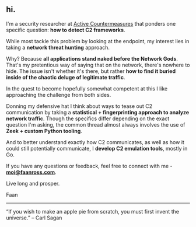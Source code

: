 ## hi.

I'm a security researcher at [Active Countermeasures](https://www.activecountermeasures.com) that ponders one specific question: **how to detect C2 frameworks**.

While most tackle this problem by looking at the endpoint, my interest lies in taking a **network threat hunting** approach.

Why? Because **all applications stand naked before the Network Gods**. That's my pretentious way of saying that on the network, there's nowhere to hide. The issue isn't whether it's there, but rather **how to find it buried inside of the chaotic deluge of legitimate traffic**.

In the quest to become hopefully somewhat competent at this I like approaching the challenge from both sides.

Donning my defensive hat I think about ways to tease out C2 communication by taking a **statistical + fingerprinting approach to analyze network traffic**. Though the specifics differ depending on the exact question I'm asking, the common thread almost always involves the use of **Zeek + custom Python tooling**.

And to better understand exactly how C2 communicates, as well as how it could still potentially communicate, I **develop C2 emulation tools**, mostly in Go. 

If you have any questions or feedback, feel free to connect with me - **moi@faanross.com**. 

Live long and prosper.

Faan

___

“If you wish to make an apple pie from scratch, you must first invent the universe.” – Carl Sagan

